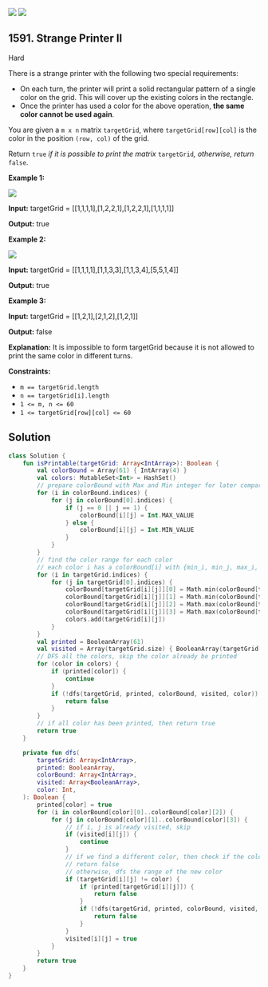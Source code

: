 [![](https://img.shields.io/github/stars/javadev/LeetCode-in-Kotlin?label=Stars&style=flat-square)](https://github.com/javadev/LeetCode-in-Kotlin)
[![](https://img.shields.io/github/forks/javadev/LeetCode-in-Kotlin?label=Fork%20me%20on%20GitHub%20&style=flat-square)](https://github.com/javadev/LeetCode-in-Kotlin/fork)

## 1591\. Strange Printer II

Hard

There is a strange printer with the following two special requirements:

*   On each turn, the printer will print a solid rectangular pattern of a single color on the grid. This will cover up the existing colors in the rectangle.
*   Once the printer has used a color for the above operation, **the same color cannot be used again**.

You are given a `m x n` matrix `targetGrid`, where `targetGrid[row][col]` is the color in the position `(row, col)` of the grid.

Return `true` _if it is possible to print the matrix_ `targetGrid`_,_ _otherwise, return_ `false`.

**Example 1:**

![](https://assets.leetcode.com/uploads/2021/12/23/print1.jpg)

**Input:** targetGrid = \[\[1,1,1,1],[1,2,2,1],[1,2,2,1],[1,1,1,1]]

**Output:** true

**Example 2:**

![](https://assets.leetcode.com/uploads/2021/12/23/print2.jpg)

**Input:** targetGrid = \[\[1,1,1,1],[1,1,3,3],[1,1,3,4],[5,5,1,4]]

**Output:** true

**Example 3:**

**Input:** targetGrid = \[\[1,2,1],[2,1,2],[1,2,1]]

**Output:** false

**Explanation:** It is impossible to form targetGrid because it is not allowed to print the same color in different turns.

**Constraints:**

*   `m == targetGrid.length`
*   `n == targetGrid[i].length`
*   `1 <= m, n <= 60`
*   `1 <= targetGrid[row][col] <= 60`

## Solution

```kotlin
class Solution {
    fun isPrintable(targetGrid: Array<IntArray>): Boolean {
        val colorBound = Array(61) { IntArray(4) }
        val colors: MutableSet<Int> = HashSet()
        // prepare colorBound with Max and Min integer for later compare
        for (i in colorBound.indices) {
            for (j in colorBound[0].indices) {
                if (j == 0 || j == 1) {
                    colorBound[i][j] = Int.MAX_VALUE
                } else {
                    colorBound[i][j] = Int.MIN_VALUE
                }
            }
        }
        // find the color range for each color
        // each color i has a colorBound[i] with {min_i, min_j, max_i, max_j}
        for (i in targetGrid.indices) {
            for (j in targetGrid[0].indices) {
                colorBound[targetGrid[i][j]][0] = Math.min(colorBound[targetGrid[i][j]][0], i)
                colorBound[targetGrid[i][j]][1] = Math.min(colorBound[targetGrid[i][j]][1], j)
                colorBound[targetGrid[i][j]][2] = Math.max(colorBound[targetGrid[i][j]][2], i)
                colorBound[targetGrid[i][j]][3] = Math.max(colorBound[targetGrid[i][j]][3], j)
                colors.add(targetGrid[i][j])
            }
        }
        val printed = BooleanArray(61)
        val visited = Array(targetGrid.size) { BooleanArray(targetGrid[0].size) }
        // DFS all the colors, skip the color already be printed
        for (color in colors) {
            if (printed[color]) {
                continue
            }
            if (!dfs(targetGrid, printed, colorBound, visited, color)) {
                return false
            }
        }
        // if all color has been printed, then return true
        return true
    }

    private fun dfs(
        targetGrid: Array<IntArray>,
        printed: BooleanArray,
        colorBound: Array<IntArray>,
        visited: Array<BooleanArray>,
        color: Int,
    ): Boolean {
        printed[color] = true
        for (i in colorBound[color][0]..colorBound[color][2]) {
            for (j in colorBound[color][1]..colorBound[color][3]) {
                // if i, j is already visited, skip
                if (visited[i][j]) {
                    continue
                }
                // if we find a different color, then check if the color is already printed, if so,
                // return false
                // otherwise, dfs the range of the new color
                if (targetGrid[i][j] != color) {
                    if (printed[targetGrid[i][j]]) {
                        return false
                    }
                    if (!dfs(targetGrid, printed, colorBound, visited, targetGrid[i][j])) {
                        return false
                    }
                }
                visited[i][j] = true
            }
        }
        return true
    }
}
```